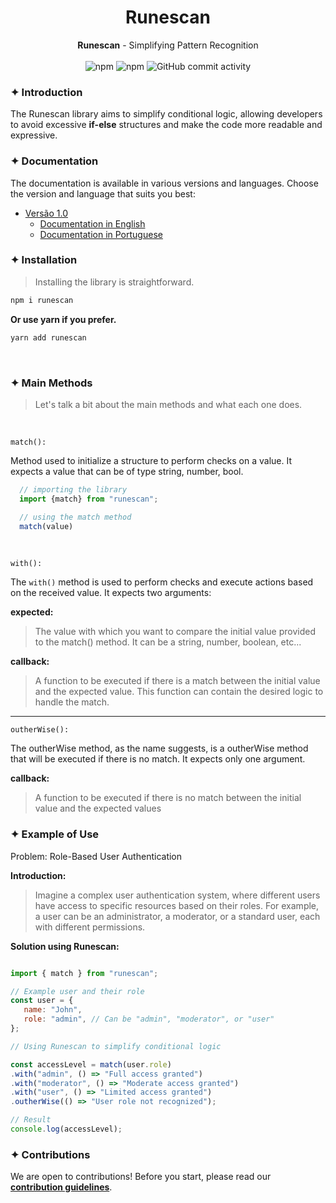 <div align="center">
   <h1>Runescan</h1>
   <strong>Runescan</strong> - Simplifying Pattern Recognition
</div>
<br>
<div align="center">

<img alt="npm" src="https://img.shields.io/npm/v/runescan?style=for-the-badge">
<img alt="npm" src="https://img.shields.io/npm/dm/runescan?style=for-the-badge">

<img alt="GitHub commit activity" src="https://img.shields.io/github/commit-activity/m/Leosousa-dev/runes?style=for-the-badge&color=%239142D8">

</div>

### ✦ Introduction
The Runescan library aims to simplify conditional logic, allowing developers to avoid excessive **if-else** structures and make the code more readable and expressive.

### ✦ Documentation

The documentation is available in various versions and languages. Choose the version and language that suits you best:


- [Versão 1.0](docs/v1.0/README.md)
  - [Documentation in English](README.md)
  - [Documentation in Portuguese](docs/v1.0/REDME_pt_br.md)


### ✦ Installation

> Installing the library is straightforward.


```bash
npm i runescan
```
**Or use yarn if you prefer.**
```bash
yarn add runescan
``` 
<br>

### ✦ Main Methods

>Let's talk a bit about the main methods and what each one does.

<br>

`match():`

Method used to initialize a structure to perform checks on a value. It expects a value that can be of type string, number, bool.

```javascript
  // importing the library
  import {match} from "runescan";

  // using the match method
  match(value)
```
<br>

`with():`

The `with()` method is used to perform checks and execute actions based on the received value. It expects two arguments:
<br>

**expected:**

>The value with which you want to compare the initial value provided to the match() method. It can be a string, number, boolean, etc...

**callback:**

>A function to be executed if there is a match between the initial value and the expected value. This function can contain the desired logic to handle the match.

---

`outherWise():`

The outherWise method, as the name suggests, is a outherWise method that will be executed if there is no match. It expects only one argument.

**callback:**

>A function to be executed if there is no match between the initial value and the expected values


### ✦ Example of Use
Problem: Role-Based User Authentication

**Introduction:**

> Imagine a complex user authentication system, where different users have access to specific resources based on their roles. For example, a user can be an administrator, a moderator, or a standard user, each with different permissions.

**Solution using Runescan:**

```javascript

import { match } from "runescan";

// Example user and their role
const user = {  
   name: "John",  
   role: "admin", // Can be "admin", "moderator", or "user"
};

// Using Runescan to simplify conditional logic

const accessLevel = match(user.role)
.with("admin", () => "Full access granted")  
.with("moderator", () => "Moderate access granted")  
.with("user", () => "Limited access granted")  
.outherWise(() => "User role not recognized");

// Result
console.log(accessLevel);
```

### ✦ Contributions
We are open to contributions! Before you start, please read our [**contribution guidelines**](./CONTRIBUTING.md).
